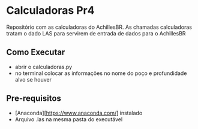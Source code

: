 # Calculadoras Pr4
Repositório com as calculadoras do AchillesBR. 
As chamadas calculadoras tratam o dado LAS para servirem de entrada de dados para o AchillesBR
## Como Executar
* abrir o calculadoras.py
* no terminal colocar as informações no nome do poço e profundidade alvo se houver
## Pre-requisitos
* [Anaconda][https://www.anaconda.com/] instalado 
* Arquivo .las na mesma pasta do executável
